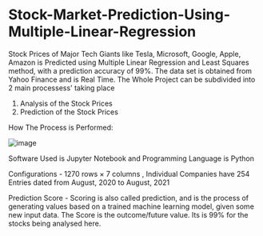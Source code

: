 # Stock-Market-Prediction-Using-Multiple-Linear-Regression

Stock Prices of Major Tech Giants like Tesla, Microsoft, Google, Apple, Amazon is Predicted using Multiple Linear Regression and Least Squares method, with a prediction accuracy of 99%.
The data set is obtained from Yahoo Finance and is Real Time.
The Whole Project can be subdivided into 2 main processess' taking place
1. Analysis of the Stock Prices
2. Prediction of the Stock Prices 

How The Process is Performed:



![image](https://user-images.githubusercontent.com/67979587/130528718-8dda1974-4271-4fb9-9b75-7b40f5766d2b.png)


Software Used is Jupyter Notebook and Programming Language is Python

Configurations - 1270 rows × 7 columns , Individual Companies have 254 Entries dated from August, 2020 to August, 2021

Prediction Score - Scoring is also called prediction, and is the process of generating values based on a trained machine learning model, given some new input data. The Score is the outcome/future value. Its is 99% for the stocks being analysed here.
